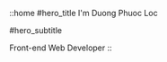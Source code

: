 ::home
#hero_title
I'm Duong Phuoc Loc
<!-- Why look elsewhere? -->

#hero_subtitle
<!-- Developer, art director and photographer, I fuse technicality and aestheticism to bring a unique dimension 
to my work. Passionate about beauty, I give life to projects that captivate and convert -->
Front-end Web Developer
::
